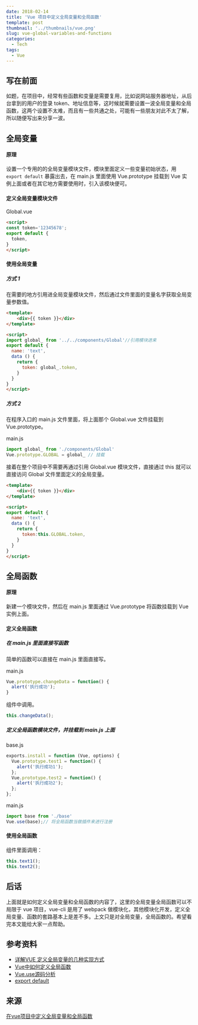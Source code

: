 ```yaml
---
date: 2018-02-14
title: 'Vue 项目中定义全局变量和全局函数'
template: post
thumbnail: '../thumbnails/vue.png'
slug: vue-global-variables-and-functions
categories:
  - Tech
tags:
  - Vue
---
```


## 写在前面

如题，在项目中，经常有些函数和变量是需要复用，比如说网站服务器地址，从后台拿到的用户的登录 token、地址信息等，这时候就需要设置一波全局变量和全局函数，这两个设置不太难，而且有一些共通之处，可能有一些朋友对此不太了解，所以随便写出来分享一波。

## 全局变量

#### 原理

设置一个专用的的全局变量模块文件，模块里面定义一些变量初始状态，用 `export default` 暴露出去，在 main.js 里面使用 Vue.prototype 挂载到 Vue 实例上面或者在其它地方需要使用时，引入该模块便可。

#### 定义全局变量模块文件

<div class="filename">Global.vue</div>

```html
<script>
const token='12345678';
export default {
  token,
}
</script>
```

#### 使用全局变量
##### 方式 1

在需要的地方引用进全局变量模块文件，然后通过文件里面的变量名字获取全局变量参数值。

```html
<template>
    <div>{{ token }}</div>
</template>

<script>
import global_ from '../../components/Global'//引用模块进来
export default {
  name: 'text',
  data () {
    return {
      token: global_.token,
    }
  }
}
</script>
```

##### 方式 2

在程序入口的 main.js 文件里面，将上面那个 Global.vue 文件挂载到 Vue.prototype。

<div class="filename">main.js</div>

```js
import global_ from './components/Global'
Vue.prototype.GLOBAL = global_ // 挂载
```

接着在整个项目中不需要再通过引用 Global.vue 模块文件，直接通过 this 就可以直接访问 Global 文件里面定义的全局变量。

```html
<template>
    <div>{{ token }}</div>
</template>

<script>
export default {
  name: 'text',
  data () {
    return {
      token:this.GLOBAL.token,
    }
  }
}
</script>
```

## 全局函数

#### 原理

新建一个模块文件，然后在 main.js 里面通过 Vue.prototype 将函数挂载到 Vue 实例上面。

#### 定义全局函数

##### 在 main.js 里面直接写函数

简单的函数可以直接在 main.js 里面直接写。

<div class="filename">main.js</div>

```js
Vue.prototype.changeData = function() {
  alert('执行成功');
}
```

组件中调用。

```js
this.changeData();
```
##### 定义全局函数模块文件，并挂载到 main.js 上面

<div class="filename">base.js</div>

```js
exports.install = function (Vue, options) {
  Vue.prototype.test1 = function() {
    alert('执行成功1');
  };
  Vue.prototype.test2 = function() {
    alert('执行成功2');
  };
};
```

<div class="filename">main.js</div>

```js
import base from './base'
Vue.use(base);// 将全局函数当做插件来进行注册
```

#### 使用全局函数

组件里面调用：

```js
this.text1();
this.text2();
```

## 后话

上面就是如何定义全局变量和全局函数的内容了，这里的全局变量全局函数可以不局限于 vue 项目，vue-cli 是用了 webpack 做模块化，其他模块化开发，定义全局变量、函数的套路基本上是差不多。上文只是对全局变量，全局函数的。希望看完本文能给大家一点帮助。

## 参考资料

+ [详解VUE 定义全局变量的几种实现方式](https://link.juejin.im/?target=http%3A%2F%2Fwww.jb51.net%2Farticle%2F115093.htm)
+ [Vue中如何定义全局函数](https://link.juejin.im/?target=http%3A%2F%2Fwww.jianshu.com%2Fp%2F04dffe7a6b74)
+ [Vue.use源码分析](https://link.juejin.im/?target=http%3A%2F%2Fwww.cnblogs.com%2Fdupd%2Fp%2F6716386.html)
+ [export default](https://link.juejin.im/?target=https%3A%2F%2Fsegmentfault.com%2Fq%2F1010000006854993)

## 来源

[在vue项目中定义全局变量和全局函数](https://juejin.im/post/59eddbfe6fb9a0450908abb4)